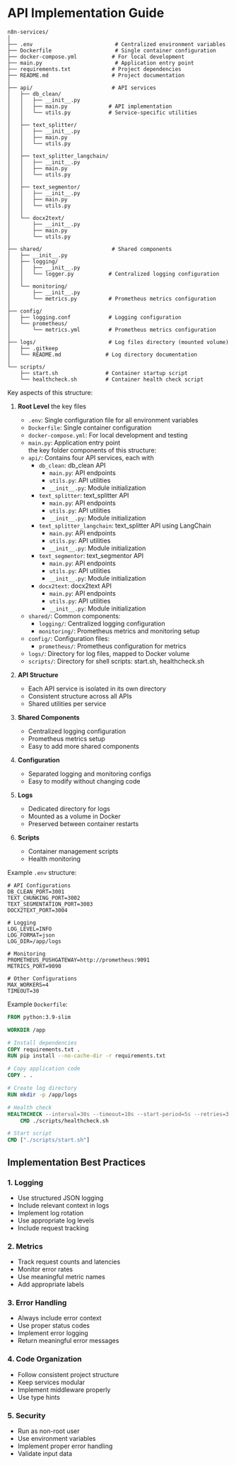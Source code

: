 # API Implementation Guide

```
n8n-services/
│
├── .env                          # Centralized environment variables
├── Dockerfile                    # Single container configuration
├── docker-compose.yml           # For local development
├── main.py                       # Application entry point
├── requirements.txt             # Project dependencies
├── README.md                    # Project documentation
│
├── api/                         # API services
│   ├── db_clean/
│   │   ├── __init__.py
│   │   ├── main.py             # API implementation
│   │   └── utils.py            # Service-specific utilities
│   │
│   ├── text_splitter/
│   │   ├── __init__.py
│   │   ├── main.py
│   │   └── utils.py
│   │
│   ├── text_splitter_langchain/
│   │   ├── __init__.py
│   │   ├── main.py
│   │   └── utils.py
│   │
│   ├── text_segmentor/
│   │   ├── __init__.py
│   │   ├── main.py
│   │   └── utils.py
│   │
│   └── docx2text/
│       ├── __init__.py
│       ├── main.py
│       └── utils.py
│
├── shared/                      # Shared components
│   ├── __init__.py
│   ├── logging/
│   │   ├── __init__.py
│   │   └── logger.py           # Centralized logging configuration
│   │
│   └── monitoring/
│       ├── __init__.py
│       └── metrics.py          # Prometheus metrics configuration
│
├── config/
│   ├── logging.conf            # Logging configuration
│   └── prometheus/
│       └── metrics.yml         # Prometheus metrics configuration
│
├── logs/                       # Log files directory (mounted volume)
│   ├── .gitkeep
│   └── README.md              # Log directory documentation
│
└── scripts/
    ├── start.sh               # Container startup script
    └── healthcheck.sh         # Container health check script
```

Key aspects of this structure:

1. **Root Level**
the key files
   - `.env`: Single configuration file for all environment variables
   - `Dockerfile`: Single container configuration
   - `docker-compose.yml`: For local development and testing
   - `main.py`: Application entry point  
the key folder components of this structure:
   - `api/`: Contains four API services, each with
     - `db_clean`: db_clean API
       - `main.py`: API endpoints
       - `utils.py`:  API utilities
       - `__init__.py`: Module initialization
     - `text_splitter`: text_splitter API
       - `main.py`: API endpoints
       - `utils.py`:  API utilities
       - `__init__.py`: Module initialization
     - `text_splitter_langchain`: text_splitter API using LangChain
       - `main.py`: API endpoints
       - `utils.py`:  API utilities
       - `__init__.py`: Module initialization
     - `text_segmentor`: text_segmentor API
       - `main.py`: API endpoints
       - `utils.py`:  API utilities
       - `__init__.py`: Module initialization
     - `docx2text`: docx2text API
       - `main.py`: API endpoints
       - `utils.py`:  API utilities
       - `__init__.py`: Module initialization
   - `shared/`: Common components:
     - `logging/`: Centralized logging configuration
     - `monitoring/`: Prometheus metrics and monitoring setup
   - `config/`: Configuration files:
     - `prometheus/`: Prometheus configuration for metrics
   - `logs/`: Directory for log files, mapped to Docker volume
   - `scripts/`: Directory for shell scripts: start.sh, healthcheck.sh

1. **API Structure**
   - Each API service is isolated in its own directory
   - Consistent structure across all APIs
   - Shared utilities per service

2. **Shared Components**
   - Centralized logging configuration
   - Prometheus metrics setup
   - Easy to add more shared components

3. **Configuration**
   - Separated logging and monitoring configs
   - Easy to modify without changing code

4. **Logs**
   - Dedicated directory for logs
   - Mounted as a volume in Docker
   - Preserved between container restarts

5. **Scripts**
   - Container management scripts
   - Health monitoring

Example `.env` structure:
```env
# API Configurations
DB_CLEAN_PORT=3001
TEXT_CHUNKING_PORT=3002
TEXT_SEGMENTATION_PORT=3003
DOCX2TEXT_PORT=3004

# Logging
LOG_LEVEL=INFO
LOG_FORMAT=json
LOG_DIR=/app/logs

# Monitoring
PROMETHEUS_PUSHGATEWAY=http://prometheus:9091
METRICS_PORT=9090

# Other Configurations
MAX_WORKERS=4
TIMEOUT=30
```

Example `Dockerfile`:
```dockerfile
FROM python:3.9-slim

WORKDIR /app

# Install dependencies
COPY requirements.txt .
RUN pip install --no-cache-dir -r requirements.txt

# Copy application code
COPY . .

# Create log directory
RUN mkdir -p /app/logs

# Health check
HEALTHCHECK --interval=30s --timeout=10s --start-period=5s --retries=3 \
    CMD ./scripts/healthcheck.sh

# Start script
CMD ["./scripts/start.sh"]
```

## Implementation Best Practices

### 1. Logging
- Use structured JSON logging
- Include relevant context in logs
- Implement log rotation
- Use appropriate log levels
- Include request tracking

### 2. Metrics
- Track request counts and latencies
- Monitor error rates
- Use meaningful metric names
- Add appropriate labels

### 3. Error Handling
- Always include error context
- Use proper status codes
- Implement error logging
- Return meaningful error messages

### 4. Code Organization
- Follow consistent project structure
- Keep services modular
- Implement middleware properly
- Use type hints

### 5. Security
- Run as non-root user
- Use environment variables
- Implement proper error handling
- Validate input data